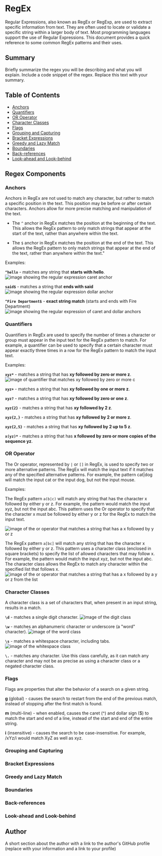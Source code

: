 # RegEx

Regular Expressions, also known as RegEx or RegExp, are used to extract specific information from text. They are often used to locate or validate a specific string within a larger body of text. Most programming languages support the use of Regular Expressions. This document provides a quick reference to some common RegEx patterns and their uses.

## Summary

Briefly summarize the regex you will be describing and what you will explain. Include a code snippet of the regex. Replace this text with your summary.

## Table of Contents

- [Anchors](#anchors)
- [Quantifiers](#quantifiers)
- [OR Operator](#or-operator)
- [Character Classes](#character-classes)
- [Flags](#flags)
- [Grouping and Capturing](#grouping-and-capturing)
- [Bracket Expressions](#bracket-expressions)
- [Greedy and Lazy Match](#greedy-and-lazy-match)
- [Boundaries](#boundaries)
- [Back-references](#back-references)
- [Look-ahead and Look-behind](#look-ahead-and-look-behind)

## Regex Components

### Anchors
Anchors in RegEx are not used to match any character, but rather to match a specific position in the text. This position may be before or after certain characters. Anchors allow for more precise matching and manipulation of the text.

* The ```^``` anchor in RegEx matches the position at the beginning of the text. This allows the RegEx pattern to only match strings that appear at the start of the text, rather than anywhere within the text.

* The ```$``` anchor in RegEx matches the position at the end of the text. This allows the RegEx pattern to only match strings that appear at the end of the text, rather than anywhere within the text."

Examples:

**```^hello```** - matches any string that **starts with hello**.
![image showing the regular expression caret anchor](./assets/images/regular-expression-caret-anchor.png)

**```said$```** - matches a string that **ends with said**
![image showing the regular expression dollar anchor](./assets/images/regular-expression-dollar-anchor.png)

**```^Fire Department$```** - **exact string match** (starts and ends with Fire Department)
![image showing the regular expression of caret and dollar anchors](./assets/images/regular-expression-caret-and-dollar-anchors.png)

### Quantifiers

Quantifiers in RegEx are used to specify the number of times a character or group must appear in the input text for the RegEx pattern to match. For example, a quantifier can be used to specify that a certain character must appear exactly three times in a row for the RegEx pattern to match the input text.

Examples:

**```xyz*```** - matches a string that has **xy followed by zero or more z**.
![image of quantifier that matches xy followed by zero or more c](./assets/images/xy-followed-by-zero-or-more-c.png)

**```xyz+```** - matches a string that has **xy followed by one or more z**.

**```xyz?```** - matches a string that has **xy followed by zero or one z**.

**```xyz{2}```** - matches a string that has **xy followed by 2 z**.

**```xyz{2,}```** - matches a string that has **xy followed by 2 or more z**.

**```xyz{2,5}```** - matches a string that has **xy followed by 2 up to 5 z**.

**```x(yz)*```** - matches a string that has **x followed by zero or more copies of the sequence yz**.

### OR Operator
The Or operator, represented by ```|``` or ```[]``` in RegEx, is used to specify two or more alternative patterns. The RegEx will match the input text if it matches any of the specified alternative patterns. For example, the pattern cat|dog will match the input cat or the input dog, but not the input mouse.

Examples:

The RegEx pattern ```a(b|c)``` will match any string that has the character x followed by either y or z. For example, the pattern would match the input xyz, but not the input abc. This pattern uses the Or operator to specify that the character x must be followed by either y or z for the RegEx to match the input text.

![image of the or operator that matches a string that has a x followed by y or z](./assets/images/or-example.png)

The RegEx pattern ```a[bc]``` will match any string that has the character x followed by either y or z. This pattern uses a character class (enclosed in square brackets) to specify the list of allowed characters that may follow x. For example, the pattern would match the input xyz, but not the input abc. The character class allows the RegEx to match any character within the specified list that follows x.
![image of the or operator that matches a string that has a x followed by a y or z from the list](./assets/images/or-example-2.png)

### Character Classes
A character class is a set of characters that, when present in an input string, results in a match.

**```\d```** - matches a single digit character.
![image of the digit class](./assets/images/digit-class.png)

**```\w```** - matches an alphanumeric character or underscore (a "word" character).
![image of the word class](./assets/images/word-class.png)

**```\s```** - matches a whitespace character, including tabs.
![image of the whitespace class](./assets/images/space-class.png)

**```\.```** - matches any character. Use this class carefully, as it can match any character and may not be as precise as using a character class or a negated character class.

### Flags
Flags are properties that alter the behavior of a search on a given string.

 **g** (global) - causes the search to restart from the end of the previous match, instead of stopping after the first match is found.

**m** (multi-line) - when enabled, causes the caret (^) and dollar sign ($) to match the start and end of a line, instead of the start and end of the entire string.

**i** (insensitive) - causes the search to be case-insensitive. For example, /xYz/i would match XyZ as well as xyz.

### Grouping and Capturing

### Bracket Expressions

### Greedy and Lazy Match

### Boundaries

### Back-references

### Look-ahead and Look-behind

## Author

A short section about the author with a link to the author's GitHub profile (replace with your information and a link to your profile)
